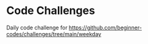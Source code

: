 # Code Challenges

Daily code challenge for https://github.com/beginner-codes/challenges/tree/main/weekday